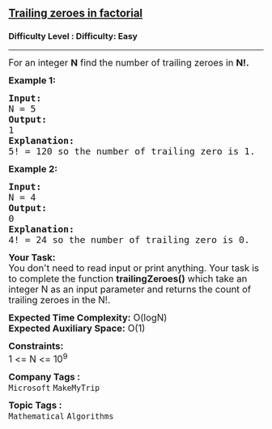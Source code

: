 <h2><a href="https://www.geeksforgeeks.org/problems/trailing-zeroes-in-factorial5134/1?itm_source=geeksforgeeks&itm_medium=article&itm_campaign=practice_card">Trailing zeroes in factorial</a></h2><h3>Difficulty Level : Difficulty: Easy</h3><hr><div class="problems_problem_content__Xm_eO"><p><span style="font-size:18px">For an integer <strong>N</strong>&nbsp;find the number of trailing zeroes in <strong>N!.</strong></span></p>

<p><span style="font-size:18px"><strong>Example 1:</strong></span></p>

<pre><span style="font-size:18px"><strong>Input:
</strong>N = 5</span>
<span style="font-size:18px"><strong>Output:
</strong>1</span>
<span style="font-size:18px"><strong>Explanation:
</strong>5! = 120 so the number of trailing zero is 1.</span></pre>

<p><strong><span style="font-size:18px">Example 2:</span></strong></p>

<pre><span style="font-size:18px"><strong>Input:
</strong>N = 4</span>
<span style="font-size:18px"><strong>Output:
</strong></span><span style="font-size:18px">0</span>
<span style="font-size:18px"><strong>Explanation:
</strong>4! = 24 so the number of trailing zero is 0.</span></pre>

<p><span style="font-size:18px"><strong>Your Task:&nbsp;&nbsp;</strong><br>
You don't need to read input or print anything. Your task is to complete the function&nbsp;<strong>trailingZeroes()</strong>&nbsp;which take an integer N as an input parameter and returns the count of trailing zeroes in the N!.</span></p>

<p><span style="font-size:18px"><strong>Expected Time Complexity:</strong>&nbsp;O(logN)<br>
<strong>Expected Auxiliary Space:</strong>&nbsp;O(1)</span></p>

<p><span style="font-size:18px"><strong>Constraints:</strong><br>
1 &lt;= N&nbsp;&lt;= 10<sup>9</sup></span></p>
</div><p><span style=font-size:18px><strong>Company Tags : </strong><br><code>Microsoft</code>&nbsp;<code>MakeMyTrip</code>&nbsp;<br><p><span style=font-size:18px><strong>Topic Tags : </strong><br><code>Mathematical</code>&nbsp;<code>Algorithms</code>&nbsp;